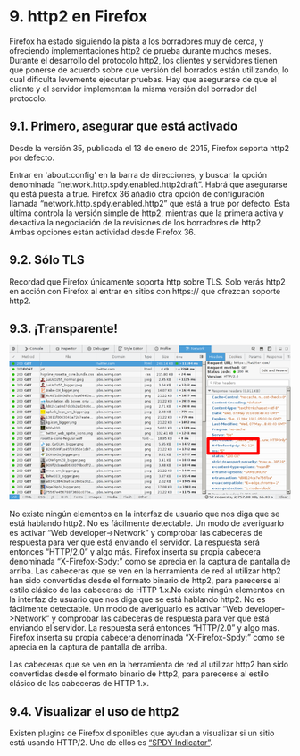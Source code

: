 # 9. http2 en Firefox

Firefox ha estado siguiendo la pista a los borradores muy de cerca, y ofreciendo implementaciones http2 de prueba durante muchos meses. Durante el desarrollo del protocolo http2, los clientes y servidores tienen que ponerse de acuerdo sobre que versión del borrados están utilizando, lo cual dificulta levemente ejecutar pruebas. Hay que asegurarse de que el cliente y el servidor implementan la misma versión del borrador del protocolo.

## 9.1. Primero, asegurar que está activado

Desde la versión 35, publicada el 13 de enero de 2015, Firefox soporta http2 por defecto.

Entrar en 'about:config' en la barra de direcciones, y buscar la opción denominada “network.http.spdy.enabled.http2draft”. Habrá que asegurarse qu está puesta a true. Firefox 36 añadió otra opción de configuración llamada “network.http.spdy.enabled.http2” que está a true por defecto. Ésta última controla la versión simple de http2, mientras que la primera activa y desactiva la negociación de la revisiones de los borradores de http2. Ambas opciones están actividad desde Firefox 36.

## 9.2. Sólo TLS

Recordad que Firefox únicamente soporta http sobre TLS. Solo verás http2 en acción con Firefox al entrar en sitios con https:// que ofrezcan soporte http2.

## 9.3. ¡Transparente!

![transparent http2 use](https://raw.githubusercontent.com/bagder/http2-explained/master/images/firefox-screenshot.png)

No existe ningún elementos en la interfaz de usuario que nos diga que se está hablando http2. No es fácilmente detectable. Un modo de averiguarlo es activar “Web developer->Network” y comprobar las cabeceras de respuesta para ver que está enviando el servidor. La respuesta será entonces “HTTP/2.0” y algo más. Firefox inserta su propia cabecera denominada “X-Firefox-Spdy:” como se aprecia en la captura de pantalla de arriba.
Las cabeceras que se ven en la herramienta de red al utilizar http2 han sido convertidas desde el formato binario de http2, para parecerse al estilo clásico de las cabeceras de HTTP 1.x.No existe ningún elementos en la interfaz de usuario que nos diga que se está hablando http2. No es fácilmente detectable. Un modo de averiguarlo es activar “Web developer->Network” y comprobar las cabeceras de respuesta para ver que está enviando el servidor. La respuesta será entonces “HTTP/2.0” y algo más. Firefox inserta su propia cabecera denominada “X-Firefox-Spdy:” como se aprecia en la captura de pantalla de arriba.

Las cabeceras que se ven en la herramienta de red al utilizar http2 han sido convertidas desde el formato binario de http2, para parecerse al estilo clásico de las cabeceras de HTTP 1.x.

## 9.4. Visualizar el uso de http2

Existen plugins de Firefox disponibles que ayudan a visualizar si un sitio está usando HTTP/2. Uno de ellos es [“SPDY Indicator”](https://addons.mozilla.org/en-US/firefox/addon/spdy-indicator/).
